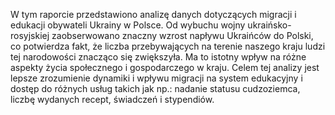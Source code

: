 W tym raporcie przedstawiono analizę danych dotyczących migracji i edukacji obywateli Ukrainy w Polsce. 
Od wybuchu wojny ukraińsko-rosyjskiej zaobserwowano znaczny wzrost napływu Ukraińców do Polski, co potwierdza fakt, 
że liczba  przebywających na terenie naszego kraju ludzi tej narodowości znacząco się zwiększyła.
Ma to istotny wpływ na różne aspekty życia społecznego i gospodarczego w kraju. Celem tej analizy jest lepsze zrozumienie dynamiki 
i wpływu migracji na system edukacyjny i dostęp do różnych usług takich jak np.: nadanie statusu cudzoziemca, liczbę wydanych recept, świadczeń i stypendiów.

